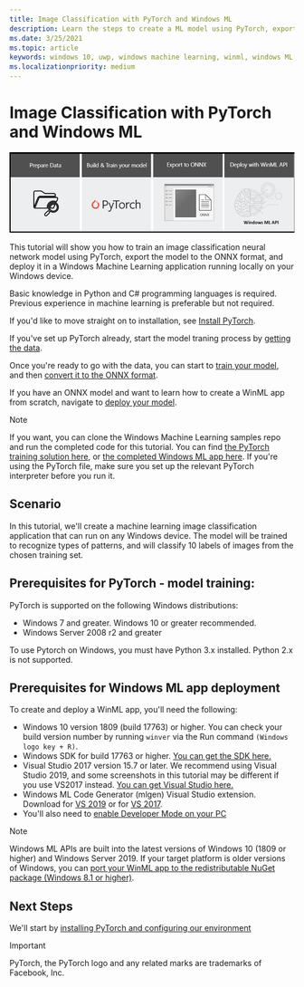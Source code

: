 ```yaml
---
title: Image Classification with PyTorch and Windows ML
description: Learn the steps to create a ML model using PyTorch, export it to ONNX, and deploy it in a local app
ms.date: 3/25/2021
ms.topic: article
keywords: windows 10, uwp, windows machine learning, winml, windows ML, tutorials, pytorch
ms.localizationpriority: medium
---
```


# Image Classification with PyTorch and Windows ML

![Header image for PyTorch](../../images/tutorials/pytorch/pytorch-header.png)

This tutorial will show you how to train an image classification neural network model using PyTorch, export the model to the ONNX format, and deploy it in a Windows Machine Learning application running locally on your Windows device.  

Basic knowledge in Python and C# programming languages is required. Previous experience in machine learning is preferable but not required.

If you'd like to move straight on to installation, see [Install PyTorch](pytorch-installation.md).

If you've set up PyTorch already, start the model traning process by [getting the data](pytorch-data.md).

Once you're ready to go with the data, you can start to [train your model](pytorch-train-model.md), and then [convert it to the ONNX format](pytorch-convert-model.md).

If you have an ONNX model and want to learn how to create a WinML app from scratch, navigate to [deploy your model](pytorch-deploy-model.md).

> [!NOTE]
> If you want, you can clone the Windows Machine Learning samples repo and run the completed code for this tutorial. You can find [the PyTorch training solution here](https://github.com/microsoft/Windows-Machine-Learning/tree/master/Samples/Tutorial%20Samples/PyTorch%20Image%20Classification/PyTorchTraining%20-%20Image%20Classification), or [the completed Windows ML app here](https://github.com/microsoft/Windows-Machine-Learning/tree/master/Samples/Tutorial%20Samples/PyTorch%20Image%20Classification/Windows%20ML%20code%20-%20classifierPyTorchModel). If you're using the PyTorch file, make sure you set up the relevant PyTorch interpreter before you run it.

## Scenario 

In this tutorial, we'll create a machine learning image classification application that can run on any Windows device. The model will be trained to recognize types of patterns, and will classify 10 labels of images from the chosen training set.  

## Prerequisites for PyTorch - model training:

PyTorch is supported on the following Windows distributions: 

* Windows 7 and greater. Windows 10 or greater recommended. 
* Windows Server 2008 r2 and greater 

To use Pytorch on Windows, you must have Python 3.x installed. Python 2.x is not supported. 

## Prerequisites for Windows ML app deployment

To create and deploy a WinML app, you'll need the following: 

*	Windows 10 version 1809 (build 17763) or higher. You can check your build version number by running `winver` via the Run command `(Windows logo key + R)`.
*	Windows SDK for build 17763 or higher. [You can get the SDK here.](https://developer.microsoft.com/windows/downloads/windows-10-sdk/)
*	Visual Studio 2017 version 15.7 or later. We recommend using Visual Studio 2019, and some screenshots in this tutorial may be different if you use VS2017 instead. [You can get Visual Studio here.](https://developer.microsoft.com/windows/downloads/)
*	Windows ML Code Generator (mlgen) Visual Studio extension. Download for [VS 2019](https://marketplace.visualstudio.com/items?itemName=WinML.mlgenv2) or for [VS 2017](https://marketplace.visualstudio.com/items?itemName=WinML.mlgen).
*	You'll also need to [enable Developer Mode on your PC](https://docs.microsoft.com/windows/apps/get-started/enable-your-device-for-development)

> [!NOTE]
> Windows ML APIs are built into the latest versions of Windows 10 (1809 or higher) and Windows Server 2019. If your target platform is older versions of Windows, you can [port your WinML app to the redistributable NuGet package (Windows 8.1 or higher)](../port-app-to-nuget.md). 

## Next Steps

We'll start by [installing PyTorch and configuring our environment](pytorch-installation.md)

> [!IMPORTANT]
> PyTorch, the PyTorch logo and any related marks are trademarks of Facebook, Inc.